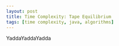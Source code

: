 ```yaml
---
layout: post
title: Time Complexity: Tape Equilibrium 
tags: [time complexity, java, algorithms]
---
```


YaddaYaddaYadda



